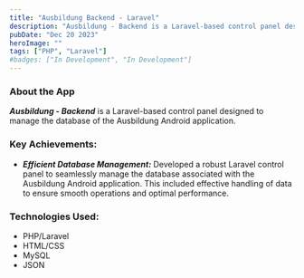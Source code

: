```yaml
---
title: "Ausbildung Backend - Laravel"
description: "Ausbildung - Backend is a Laravel-based control panel designed to manage the database of the Ausbildung Android application."
pubDate: "Dec 20 2023"
heroImage: ""
tags: ["PHP", "Laravel"]
#badges: ["In Development", "In Development"]
---
```


### About the App

***Ausbildung - Backend*** is a Laravel-based control panel designed to manage the database of the Ausbildung Android application.

### Key Achievements:

- ***Efficient Database Management:*** Developed a robust Laravel control panel to seamlessly manage the database associated with the Ausbildung Android application. This included effective handling of data to ensure smooth operations and optimal performance.


### Technologies Used:

- PHP/Laravel
- HTML/CSS
- MySQL
- JSON







